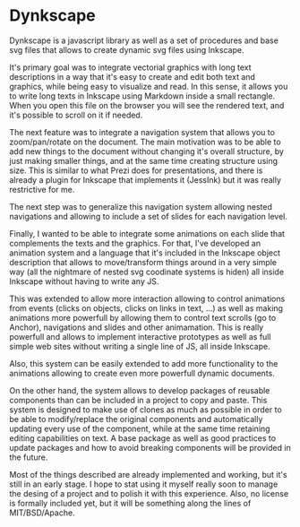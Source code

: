 # Dynkscape
Dynkscape is a javascript library as well as a set of procedures and base svg files that allows to create dynamic svg files using Inkscape.

It's primary goal was to integrate vectorial graphics with long text descriptions in a way that it's easy to create and edit both text and graphics, while being easy to visualize and read. In this sense, it allows you to write long texts in Inkscape using Markdown inside a small rectangle. When you open this file on the browser you will see the rendered text, and it's possible to scroll on it if needed.

The next feature was to integrate a navigation system that allows you to zoom/pan/rotate on the document. The main motivation was to be able to add new things to the document without changing it's overall structure, by just making smaller things, and at the same time creating structure using size. This is similar to what Prezi does for presentations, and there is already a plugin for Inkscape that implements it (JessInk) but it was really restrictive for me.

The next step was to generalize this navigation system allowing nested navigations and allowing to include a set of slides for each navigation level.

Finally, I wanted to be able to integrate some animations on each slide that complements the texts and the graphics. For that, I've developed an animation system and a language that it's included in the Inkscape object description that allows to move/transform things around in a very simple way (all the nightmare of nested svg coodinate systems is hiden) all inside Inkscape without having to write any JS.

This was extended to allow more interaction allowing to control animations from events (clicks on objects, clicks on links in text, ...) as well as making animations more powerfull by allowing them to control text scrolls (go to Anchor), navigations and slides and other animamation. This is really powerfull and allows to implement interactive prototypes as well as full simple web sites without writing a single line of JS, all inside Inkscape.

Also, this system can be easily extended to add more functionality to the animations allowing to create even more powerfull dynamic documents.

On the other hand, the system allows to develop packages of reusable components than can be included in a project to copy and paste. This system is designed to make use of clones as much as possible in order to be able to modify/replace the original components and automatically updating every use of the component, while at the same time retaining editing capabilities on text. A base package as well as good practices to update packages and how to avoid breaking components will be provided in the future.

Most of the things described are already implemented and working, but it's still in an early stage. I hope to stat using it myself really soon to manage the desing of a project and to polish it with this experience. Also, no license is formally included yet, but it will be something along the lines of MIT/BSD/Apache.  
